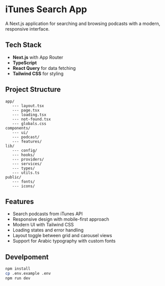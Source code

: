 # iTunes Search App

A Next.js application for searching and browsing podcasts with a modern, responsive interface.

## Tech Stack

- **Next.js** with App Router
- **TypeScript**
- **React Query** for data fetching
- **Tailwind CSS** for styling

## Project Structure

```
app/
   --- layout.tsx
   --- page.tsx
   --- loading.tsx
   --- not-found.tsx
   --- globals.css
components/
   --- ui/
   --- podcast/
   --- features/
lib/
   --- config/
   --- hooks/
   --- providers/
   --- services/
   --- types/
   --- utils.ts
public/
   --- fonts/
   --- icons/
```

## Features

- Search podcasts from iTunes API
- Responsive design with mobile-first approach
- Modern UI with Tailwind CSS
- Loading states and error handling
- Layout toggle between grid and carousel views
- Support for Arabic typography with custom fonts


## Develpoment
``` bash
npm install
cp .env.example .env
npm run dev
```